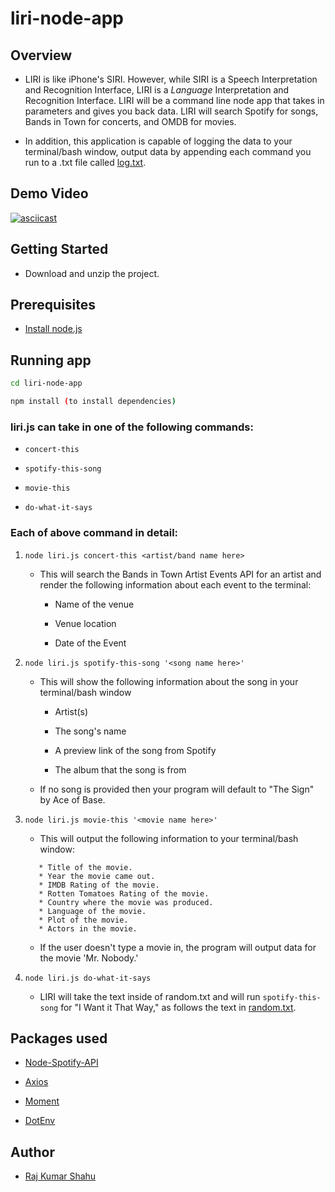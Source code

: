 # liri-node-app

## Overview

* LIRI is like iPhone's SIRI. However, while SIRI is a Speech Interpretation and Recognition Interface, LIRI is a _Language_ Interpretation and Recognition Interface. LIRI will be a command line node app that takes in parameters and gives you back data. LIRI will search Spotify for songs, Bands in Town for concerts, and OMDB for movies.

* In addition, this application is capable of logging the data to your terminal/bash window, output data by appending each command you run to a .txt file called [log.txt](log.txt).

## Demo Video

[![asciicast](https://asciinema.org/a/pccTcPLuqMSu5v1EiwwZQqwnm.svg)](https://asciinema.org/a/pccTcPLuqMSu5v1EiwwZQqwnm)

## Getting Started

* Download and unzip the project.

## Prerequisites

* [Install node.js](https://nodejs.org/en/download/)

## Running app

```sh
cd liri-node-app

npm install (to install dependencies)
```

### liri.js can take in one of the following commands:

* `concert-this`

* `spotify-this-song`

* `movie-this`

* `do-what-it-says`

### Each of above command in detail:

1. `node liri.js concert-this <artist/band name here>`

   * This will search the Bands in Town Artist Events API for an artist and render the following information about each event to the terminal:

     * Name of the venue

     * Venue location

     * Date of the Event

2. `node liri.js spotify-this-song '<song name here>'`

   * This will show the following information about the song in your terminal/bash window

     * Artist(s)

     * The song's name

     * A preview link of the song from Spotify

     * The album that the song is from

   * If no song is provided then your program will default to "The Sign" by Ace of Base.

3. `node liri.js movie-this '<movie name here>'`

   * This will output the following information to your terminal/bash window:

    ```
       * Title of the movie.
       * Year the movie came out.
       * IMDB Rating of the movie.
       * Rotten Tomatoes Rating of the movie.
       * Country where the movie was produced.
       * Language of the movie.
       * Plot of the movie.
       * Actors in the movie.
    ```

   * If the user doesn't type a movie in, the program will output data for the movie 'Mr. Nobody.'

4. `node liri.js do-what-it-says`

   * LIRI will take the text inside of random.txt and will run `spotify-this-song` for "I Want it That Way," as follows the text in [random.txt](random.txt).

## Packages used

* [Node-Spotify-API](https://www.npmjs.com/package/node-spotify-api)

* [Axios](https://www.npmjs.com/package/axios)

* [Moment](https://www.npmjs.com/package/moment)

* [DotEnv](https://www.npmjs.com/package/dotenv)

## Author

* <a href="https://rajkumarshahu.github.io/Responsive-Portfolio/" target="_blank">Raj Kumar Shahu</a>
